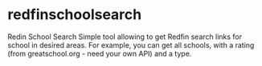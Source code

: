 redfinschoolsearch
==================

Redin School Search
Simple tool allowing to get Redfin search links for school in desired areas. 
For example, you can get all schools, with a rating (from greatschool.org - need your own API) and a type.
